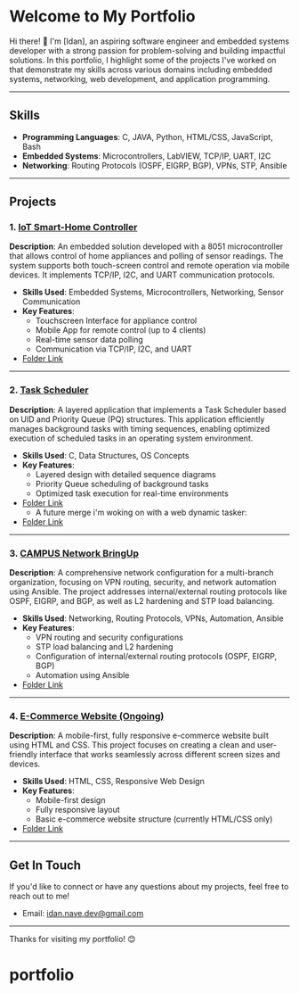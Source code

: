 # Welcome to My Portfolio

Hi there! 👋 I'm [Idan], an aspiring software engineer and embedded systems developer with a strong passion for problem-solving and building impactful solutions. In this portfolio, I highlight some of the projects I've worked on that demonstrate my skills across various domains including embedded systems, networking, web development, and application programming.

---

## Skills

- **Programming Languages**: C, JAVA, Python, HTML/CSS, JavaScript, Bash
- **Embedded Systems**: Microcontrollers, LabVIEW, TCP/IP, UART, I2C
- **Networking**: Routing Protocols (OSPF, EIGRP, BGP), VPNs, STP, Ansible

---

## Projects

### 1. [**IoT Smart-Home Controller**](https://github.com/idan-nave/portfolio/Embedded/proj_smart_home_iot_controller)
**Description**: An embedded solution developed with a 8051 microcontroller that allows control of home appliances and polling of sensor readings. The system supports both touch-screen control and remote operation via mobile devices. It implements TCP/IP, I2C, and UART communication protocols.

- **Skills Used**: Embedded Systems, Microcontrollers, Networking, Sensor Communication
- **Key Features**:
  - Touchscreen Interface for appliance control
  - Mobile App for remote control (up to 4 clients)
  - Real-time sensor data polling
  - Communication via TCP/IP, I2C, and UART
- [Folder Link](https://github.com/idan-nave/portfolio/Embedded/proj_smart_home_iot_controller)

---

### 2. [**Task Scheduler**](https://github.com/idan-nave/portfolio/Embedded/proj_scheduler_app)
**Description**: A layered application that implements a Task Scheduler based on UID and Priority Queue (PQ) structures. This application efficiently manages background tasks with timing sequences, enabling optimized execution of scheduled tasks in an operating system environment.

- **Skills Used**: C, Data Structures, OS Concepts
- **Key Features**:
  - Layered design with detailed sequence diagrams
  - Priority Queue scheduling of background tasks
  - Optimized task execution for real-time environments
- [Folder Link](https://github.com/idan-nave/portfolio/Embedded/proj_scheduler_app)
  - A future merge i'm woking on with a web dynamic tasker:
- [Folder Link](https://github.com/idan-nave/portfolio/Full-Stack/proj_dynamic_todo_list)

---

### 3. [**CAMPUS Network BringUp**](https://github.com/idan-nave/portfolio/Networking/hub_and_spoke_vpns_enterprise)
**Description**: A comprehensive network configuration for a multi-branch organization, focusing on VPN routing, security, and network automation using Ansible. The project addresses internal/external routing protocols like OSPF, EIGRP, and BGP, as well as L2 hardening and STP load balancing.

- **Skills Used**: Networking, Routing Protocols, VPNs, Automation, Ansible
- **Key Features**:
  - VPN routing and security configurations
  - STP load balancing and L2 hardening
  - Configuration of internal/external routing protocols (OSPF, EIGRP, BGP)
  - Automation using Ansible
- [Folder Link](https://github.com/idan-nave/portfolio/Networking/hub_and_spoke_vpns_enterprise)

---

### 4. [**E-Commerce Website** (Ongoing)](https://github.com/idan-nave/portfolio/Full-Stack/proj_e-commerce_motogear_hub)
**Description**: A mobile-first, fully responsive e-commerce website built using HTML and CSS. This project focuses on creating a clean and user-friendly interface that works seamlessly across different screen sizes and devices.

- **Skills Used**: HTML, CSS, Responsive Web Design
- **Key Features**:
  - Mobile-first design
  - Fully responsive layout
  - Basic e-commerce website structure (currently HTML/CSS only)
- [Folder Link](https://github.com/idan-nave/portfolio/Full-Stack/proj_e-commerce_motogear_hub)

---

## Get In Touch

If you'd like to connect or have any questions about my projects, feel free to reach out to me!
- Email: [idan.nave.dev@gmail.com](mailto:idan.nave.dev@gmail.com)

---

Thanks for visiting my portfolio! 😊

# portfolio
